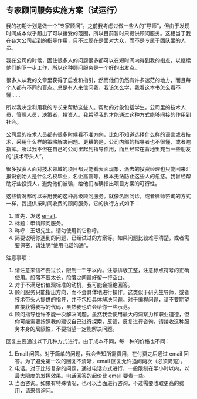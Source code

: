 <div class="inner">
<h2>专家顾问服务实施方案（试运行）</h2>
<p>我的初期计划是做一个“专家顾问”。之前我考虑过做一些人的“导师”，但由于发现时间成本似乎超出了可以接受的范围，所以目前暂时只提供顾问服务。这相当于我在各大公司起到的指导作用，只不过现在是面对大众，而不是专属于团队里的人员。</p>
<p>我在公司的时候，困住很多人的问题很多都可以在短时间内得到我的指点，以继续他们的下一步工作，所以这种顾问服务是一个好的出发点。</p>
<p>很多人从我的文章里获得了启发和指引，然而他们仍然有许多迷茫的地方，而且每个人都有不同的盲点。总是有人来信问我，我该怎么学，我看这本书怎么看不懂……</p>
<p>所以我决定利用我的专长来帮助这些人。帮助的对象包括学生，公司里的技术人员，管理人员，决策者，投资人。我希望我的才能通过这种方式能够间接的作用到社会。</p>
<p>公司里的技术人员都有很多时候看不准方向，比如不知道选择什么样的语言或者技术，采用什么样的策略解决问题。更糟的是，公司内部的指导者也不很懂，或者瞎指挥。所以我不但在自己的公司里起到指导作用，而且经常在背地里充当一些朋友的“技术带头人”。</p>
<p>很多投资人面对技术领域的项目都只能看表面现象，派去的投资经理也只能回来汇报说创始人是什么名校毕业，名企高管等，根本无法防止这些人的忽悠。我曾经帮助好些投资人，避免他们被骗，给他们准确指出项目方案的可行性。</p>
<p>这些情况都可以采用我的这种高级顾问服务。就像名医问诊，或者律师咨询的方式一样，我提供按时间收费的顾问服务。它的执行方式如下：</p>
<ol>
<li>首先，发送 <a href="mailto://yinwang.advising@gmail.com">email</a>。</li>
<li>标题：申请顾问服务。</li>
<li>称呼：王垠先生。请勿使用其它称呼。</li>
<li>简要说明你遇到的问题，已经试过的方案等。如果问题比较难写清楚，或者需要保密，请注明“使用电话沟通”。</li>
</ol>
<p>注意事项：</p>
<ol>
<li>请注意来信不要过长，限制一千字以内。注意排版工整，注意标点符号的正确使用。段落不要太长，段落之间最好留一行空白。</li>
<li>对于不满足价值观标准的动机，我可能会拒绝回答。</li>
<li>顾问服务只能指出方向，而不会具体地进行操作。这类似于研究生导师，或者技术带头人提供的指导，并不包括具体解决问题。对于编程问题，请不要期望直接获得我写的代码，虽然我也许会给你一些示范。</li>
<li>顾问指导也许不能一次解决问题。虽然我会使用最大的洞察力和职业道德，但你可能需要按照我的建议自己进行探索，反馈，反复进行咨询。请接收这种服务本身的局限性，不要指望一定能解决问题。</li>
</ol>
<p>回复主要通过以下几种方式进行。由于成本不同，每一种的价格也不同：</p>
<ol>
<li>Email 问答。对于简单的问题，我会告知所需费用，在付费之后通过 email 回答。为了避免第一次的回复不清晰，email 回复允许追问两次（必须简短）。</li>
<li>电话。对于比较复杂的问题，通过电话方式进行，一般限制在半小时以内，以最大限度的发挥效果。电话回答的起价比 email 要贵一些。</li>
<li>当面咨询。如果有特殊情况，也可以当面进行咨询，不过需要收取更高的费用，请来信询问。</li>
</ol>
</div>
    